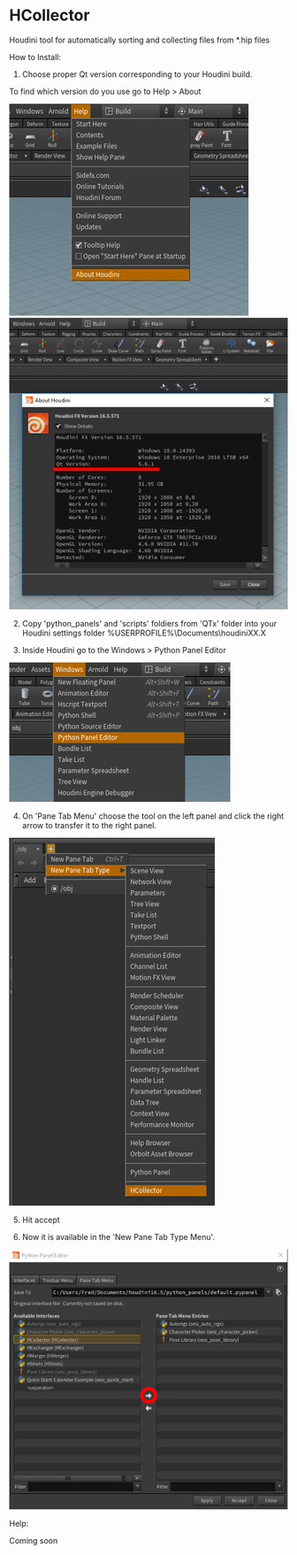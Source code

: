 # HCollector

Houdini tool for automatically sorting and collecting files from *.hip files

How to Install:

1. Choose proper Qt version corresponding to your Houdini build.
  
  To find which version do you use go to Help > About
  
  ![4](Help/4.png)
  ![5](Help/5.png)
  
2. Copy 'python_panels' and 'scripts' foldiers from 'QTx' folder into your Houdini settings folder %USERPROFILE%\Documents\houdiniXX.X

3. Inside Houdini go to the Windows > Python Panel Editor

  ![1](Help/1.png)

4. On 'Pane Tab Menu' choose the tool on the left panel and click the right arrow to transfer it to the right panel. 

  ![3](Help/3.png)

5. Hit accept

6. Now it is available in the 'New Pane Tab Type Menu'.

  ![2](Help/2.png)

Help:

Coming soon
